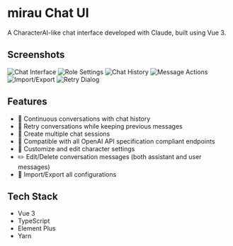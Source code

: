 # mirau Chat UI

A CharacterAI-like chat interface developed with Claude, built using Vue 3.

## Screenshots

![Chat Interface](demo/main_chat.png)
![Role Settings](demo/new_chat.png)
![Chat History](demo/chat_history.png)
![Message Actions](demo/edit_message.png)
![Import/Export](demo/export.png)
![Retry Dialog](demo/switch_chat.png)

## Features

- 💬 Continuous conversations with chat history
- 🔄 Retry conversations while keeping previous messages
- 📝 Create multiple chat sessions
- 🤖 Compatible with all OpenAI API specification compliant endpoints
- 👤 Customize and edit character settings
- ✏️ Edit/Delete conversation messages (both assistant and user messages)
- 💾 Import/Export all configurations

## Tech Stack

- Vue 3
- TypeScript 
- Element Plus
- Yarn
